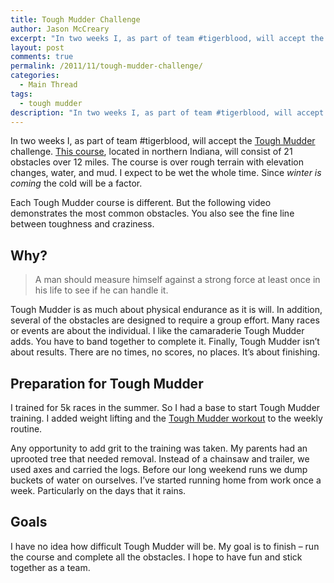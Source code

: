```yaml
---
title: Tough Mudder Challenge
author: Jason McCreary
excerpt: "In two weeks I, as part of team #tigerblood, will accept the Tough Mudder Challenge - a 21 obstacle, 12 miles challenge course."
layout: post
comments: true
permalink: /2011/11/tough-mudder-challenge/
categories:
  - Main Thread
tags:
  - tough mudder
description: "In two weeks I, as part of team #tigerblood, will accept the Tough Mudder Challenge - a 21 obstacle, 12 miles challenge course."
---
```

In two weeks I, as part of team #tigerblood, will accept the [Tough Mudder][1] challenge. [This course][2], located in northern Indiana, will consist of 21 obstacles over 12 miles. The course is over rough terrain with elevation changes, water, and mud. I expect to be wet the whole time. Since *winter is coming* the cold will be a factor.

Each Tough Mudder course is different. But the following video demonstrates the most common obstacles. You also see the fine line between toughness and craziness.



## Why?

> A man should measure himself against a strong force at least once in his life to see if he can handle it.

Tough Mudder is as much about physical endurance as it is will. In addition, several of the obstacles are designed to require a group effort. Many races or events are about the individual. I like the camaraderie Tough Mudder adds. You have to band together to complete it. Finally, Tough Mudder isn&rsquo;t about results. There are no times, no scores, no places. It&rsquo;s about finishing.

## Preparation for Tough Mudder

I trained for 5k races in the summer. So I had a base to start Tough Mudder training. I added weight lifting and the [Tough Mudder workout][3] to the weekly routine.

Any opportunity to add grit to the training was taken. My parents had an uprooted tree that needed removal. Instead of a chainsaw and trailer, we used axes and carried the logs. Before our long weekend runs we dump buckets of water on ourselves. I&rsquo;ve started running home from work once a week. Particularly on the days that it rains.

## Goals

I have no idea how difficult Tough Mudder will be. My goal is to finish – run the course and complete all the obstacles. I hope to have fun and stick together as a team.

 [1]: http://toughmudder.com "Tough Mudder"
 [2]: http://toughmudder.com/events/indiana-2011/indiana-2011-course-map/ "Tough Mudder Indiana 2011 Course Map"
 [3]: http://toughmudder.com/training-prep/ "Tough Mudder Training"
